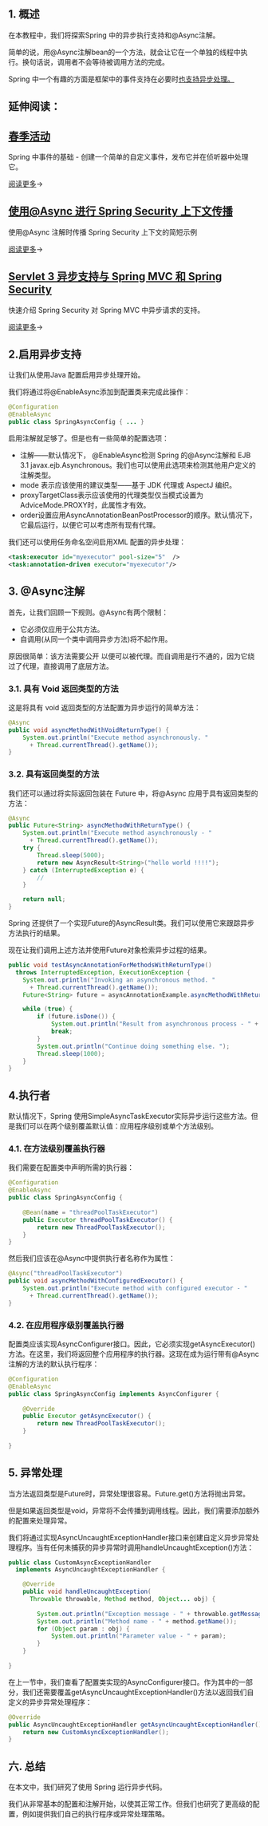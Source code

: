 ## 1. 概述

在本教程中，我们将探索Spring 中的异步执行支持和@Async注解。

简单的说，用@Async注解bean的一个方法，就会让它在一个单独的线程中执行。换句话说，调用者不会等待被调用方法的完成。

Spring 中一个有趣的方面是框架中的事件支持在必要时[也支持异步处理。](https://www.baeldung.com/spring-events)

## 延伸阅读：

## [春季活动](https://www.baeldung.com/spring-events)

Spring 中事件的基础 - 创建一个简单的自定义事件，发布它并在侦听器中处理它。

[阅读更多](https://www.baeldung.com/spring-events)→

## [使用@Async 进行 Spring Security 上下文传播](https://www.baeldung.com/spring-security-async-principal-propagation)

使用@Async 注解时传播 Spring Security 上下文的简短示例

[阅读更多](https://www.baeldung.com/spring-security-async-principal-propagation)→

## [Servlet 3 异步支持与 Spring MVC 和 Spring Security](https://www.baeldung.com/spring-mvc-async-security)

快速介绍 Spring Security 对 Spring MVC 中异步请求的支持。

[阅读更多](https://www.baeldung.com/spring-mvc-async-security)→

## 2.启用异步支持 

让我们从使用Java 配置启用异步处理开始。

我们将通过将@EnableAsync添加到配置类来完成此操作：

```java
@Configuration
@EnableAsync
public class SpringAsyncConfig { ... }
```

启用注解就足够了。但是也有一些简单的配置选项：

-   注解——默认情况下， @EnableAsync检测 Spring 的@Async注解和 EJB 3.1 javax.ejb.Asynchronous。我们也可以使用此选项来检测其他用户定义的注解类型。
-   mode 表示应该使用的建议类型——基于 JDK 代理或 AspectJ 编织。
-   proxyTargetClass表示应该使用的代理类型仅当模式设置为AdviceMode.PROXY时，此属性才有效。
-   order设置应用AsyncAnnotationBeanPostProcessor的顺序。默认情况下，它最后运行，以便它可以考虑所有现有代理。

我们还可以使用任务命名空间启用XML 配置的异步处理：

```xml
<task:executor id="myexecutor" pool-size="5"  />
<task:annotation-driven executor="myexecutor"/>
```

## 3. @Async注解

首先，让我们回顾一下规则。@Async有两个限制：

-   它必须仅应用于公共方法。
-   自调用(从同一个类中调用异步方法)将不起作用。

原因很简单：该方法需要公开 以便可以被代理。而自调用是行不通的，因为它绕过了代理，直接调用了底层方法。

### 3.1. 具有 Void 返回类型的方法

这是将具有 void 返回类型的方法配置为异步运行的简单方法：

```java
@Async
public void asyncMethodWithVoidReturnType() {
    System.out.println("Execute method asynchronously. " 
      + Thread.currentThread().getName());
}
```

### 3.2. 具有返回类型的方法

我们还可以通过将实际返回包装在 Future 中，将@Async 应用于具有返回类型的方法：

```java
@Async
public Future<String> asyncMethodWithReturnType() {
    System.out.println("Execute method asynchronously - " 
      + Thread.currentThread().getName());
    try {
        Thread.sleep(5000);
        return new AsyncResult<String>("hello world !!!!");
    } catch (InterruptedException e) {
        //
    }

    return null;
}
```

Spring 还提供了一个实现Future的AsyncResult类。我们可以使用它来跟踪异步方法执行的结果。

现在让我们调用上述方法并使用Future对象检索异步过程的结果。

```java
public void testAsyncAnnotationForMethodsWithReturnType()
  throws InterruptedException, ExecutionException {
    System.out.println("Invoking an asynchronous method. " 
      + Thread.currentThread().getName());
    Future<String> future = asyncAnnotationExample.asyncMethodWithReturnType();

    while (true) {
        if (future.isDone()) {
            System.out.println("Result from asynchronous process - " + future.get());
            break;
        }
        System.out.println("Continue doing something else. ");
        Thread.sleep(1000);
    }
}
```

## 4.执行者

默认情况下，Spring 使用SimpleAsyncTaskExecutor实际异步运行这些方法。但是我们可以在两个级别覆盖默认值：应用程序级别或单个方法级别。

### 4.1. 在方法级别覆盖执行器

我们需要在配置类中声明所需的执行器：

```java
@Configuration
@EnableAsync
public class SpringAsyncConfig {
    
    @Bean(name = "threadPoolTaskExecutor")
    public Executor threadPoolTaskExecutor() {
        return new ThreadPoolTaskExecutor();
    }
}
```

然后我们应该在@Async中提供执行者名称作为属性：

```java
@Async("threadPoolTaskExecutor")
public void asyncMethodWithConfiguredExecutor() {
    System.out.println("Execute method with configured executor - "
      + Thread.currentThread().getName());
}
```

### 4.2. 在应用程序级别覆盖执行器

配置类应该实现AsyncConfigurer接口。因此，它必须实现getAsyncExecutor()方法。在这里，我们将返回整个应用程序的执行器。这现在成为运行带有@Async注解的方法的默认执行程序：

```java
@Configuration
@EnableAsync
public class SpringAsyncConfig implements AsyncConfigurer {
    
    @Override
    public Executor getAsyncExecutor() {
        return new ThreadPoolTaskExecutor();
    }
    
}
```

## 5. 异常处理

当方法返回类型是Future时，异常处理很容易。Future.get()方法将抛出异常。

但是如果返回类型是void，异常将不会传播到调用线程。因此，我们需要添加额外的配置来处理异常。

我们将通过实现AsyncUncaughtExceptionHandler接口来创建自定义异步异常处理程序。当有任何未捕获的异步异常时调用handleUncaughtException()方法：

```java
public class CustomAsyncExceptionHandler
  implements AsyncUncaughtExceptionHandler {

    @Override
    public void handleUncaughtException(
      Throwable throwable, Method method, Object... obj) {
 
        System.out.println("Exception message - " + throwable.getMessage());
        System.out.println("Method name - " + method.getName());
        for (Object param : obj) {
            System.out.println("Parameter value - " + param);
        }
    }
    
}
```

在上一节中，我们查看了配置类实现的AsyncConfigurer接口。作为其中的一部分，我们还需要覆盖getAsyncUncaughtExceptionHandler()方法以返回我们自定义的异步异常处理程序：

```java
@Override
public AsyncUncaughtExceptionHandler getAsyncUncaughtExceptionHandler() {
    return new CustomAsyncExceptionHandler();
}
```

## 六. 总结

在本文中，我们研究了使用 Spring 运行异步代码。

我们从非常基本的配置和注解开始，以使其正常工作。但我们也研究了更高级的配置，例如提供我们自己的执行程序或异常处理策略。
